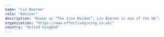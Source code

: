 ```yaml
---
name: "Liv Boeree"
role: "Advisor"
description: "Known as “The Iron Maiden”, Liv Boeree is one of the UK’s most successful poker players, accruing nearly $4 million in live tournament winnings on the international poker circuit and the becoming the only female in history to win both European Poker Tour and World Series of Poker championship titles.Prior to poker, Liv studied Physics with Astrophysics at the University of Manchester, graduating with a first-class honours degree. She has since hosted numerous TV shows in science, gaming and entertainment and regularly speaks at major conferences and universities on the topic of optimal decision-making. In 2018 she gave both a TED and a TEDx talk on practical applications of poker thinking and rationality in everyday life.In 2014 she co-founded Raising for Effective Giving, a non-profit that fundraises for the most effective charitable interventions and advises gaming professionals how to fully maximise their impact.TEDx link:<div></div>"
organization: "https://www.effectivegiving.co.uk/"
country: "United Kingdom"
---
```

